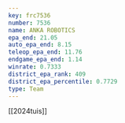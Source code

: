 ```yaml
---
key: frc7536
number: 7536
name: ANKA ROBOTICS
epa_end: 21.05
auto_epa_end: 8.15
teleop_epa_end: 11.76
endgame_epa_end: 1.14
winrate: 0.7333
district_epa_rank: 409
district_epa_percentile: 0.7729
type: Team
---
```

[[2024tuis]]
